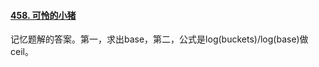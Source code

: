 #### [458. 可怜的小猪](https://leetcode.cn/problems/poor-pigs/)

记忆题解的答案。第一，求出base，第二，公式是log(buckets)/log(base)做ceil。